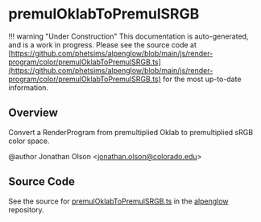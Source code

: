 # premulOklabToPremulSRGB

!!! warning "Under Construction"
    This documentation is auto-generated, and is a work in progress. Please see the source code at
    [https://github.com/phetsims/alpenglow/blob/main/js/render-program/color/premulOklabToPremulSRGB.ts](https://github.com/phetsims/alpenglow/blob/main/js/render-program/color/premulOklabToPremulSRGB.ts) for the most up-to-date information.

## Overview

Convert a RenderProgram from premultiplied Oklab to premultiplied sRGB color space.

@author Jonathan Olson &lt;jonathan.olson@colorado.edu&gt;



## Source Code

See the source for [premulOklabToPremulSRGB.ts](https://github.com/phetsims/alpenglow/blob/main/js/render-program/color/premulOklabToPremulSRGB.ts) in the [alpenglow](https://github.com/phetsims/alpenglow) repository.
